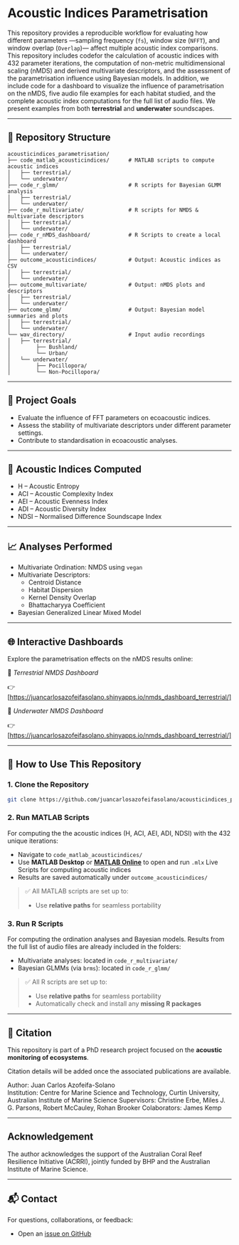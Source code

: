 # Acoustic Indices Parametrisation

This repository provides a reproducible workflow for evaluating how different parameters —sampling frequency (`fs`), window size (`NFFT`), and window overlap (`Overlap`)— affect multiple acoustic index comparisons. This repository includes codefor the calculation of acoustic indices with 432 parameter iterations, the computation of non-metric multidimensional scaling (nMDS) and derived multivariate descriptors, and the assessment of the parametrisation influence using Bayesian models. In addition, we include code for a dashboard to visualize the influence of parametrisation on the nMDS, five audio file examples for each habitat studied, and the complete acoustic index computations for the full list of audio files.
We present examples from  both **terrestrial** and **underwater** soundscapes.

---

## 📁 Repository Structure

```text
acousticindices_parametrisation/
├── code_matlab_acousticindices/      # MATLAB scripts to compute acoustic indices
│   ├── terrestrial/
│   └── underwater/
├── code_r_glmm/                      # R scripts for Bayesian GLMM analysis
│   ├── terrestrial/
│   └── underwater/
├── code_r_multivariate/              # R scripts for NMDS & multivariate descriptors
│   ├── terrestrial/
│   └── underwater/
├── code_r_nMDS_dashboard/            # R Scripts to create a local dashboard
│   ├── terrestrial/
│   └── underwater/
├── outcome_acousticindices/          # Output: Acoustic indices as CSV
│   ├── terrestrial/
│   └── underwater/
├── outcome_multivariate/             # Output: nMDS plots and descriptors
│   ├── terrestrial/
│   └── underwater/
├── outcome_glmm/                     # Output: Bayesian model summaries and plots
│   ├── terrestrial/
│   └── underwater/
└── wav_directory/                    # Input audio recordings
│   ├── terrestrial/
│        ├── Bushland/
│        └── Urban/
│   └── underwater/
│        ├── Pocillopora/
│        └── Non-Pocillopora/                    
```

---

## 🎯 Project Goals

- Evaluate the influence of FFT parameters on ecoacoustic indices.
- Assess the stability of multivariate descriptors under different parameter settings.
- Contribute to standardisation in ecoacoustic analyses.

---

## 🧮 Acoustic Indices Computed

- H – Acoustic Entropy
- ACI – Acoustic Complexity Index
- AEI – Acoustic Evenness Index   
- ADI – Acoustic Diversity Index  
- NDSI – Normalised Difference Soundscape Index  

---

## 📈 Analyses Performed

- Multivariate Ordination: NMDS using `vegan`
- Multivariate Descriptors:
  - Centroid Distance
  - Habitat Dispersion
  - Kernel Density Overlap
  - Bhattacharyya Coefficient
- Bayesian Generalized Linear Mixed Model

---

## 🌐 Interactive Dashboards

Explore the parametrisation effects on the nMDS results online:

🌳 *Terrestrial NMDS Dashboard*  

👉 [https://juancarlosazofeifasolano.shinyapps.io/nmds_dashboard_terrestrial/]

🌊 *Underwater NMDS Dashboard*  

👉 [https://juancarlosazofeifasolano.shinyapps.io/nmds_dashboard_terrestrial/]

---

## 🚀 How to Use This Repository

### 1. Clone the Repository

```bash
git clone https://github.com/juancarlosazofeifasolano/acousticindices_parametrisation.git
```

### 2. Run MATLAB Scripts

For computing the the acoustic indices (H, ACI, AEI, ADI, NDSI) with the 432 unique iterations:
- Navigate to `code_matlab_acousticindices/`
- Use **MATLAB Desktop** or **[MATLAB Online](https://matlab.mathworks.com/)** to open and run `.mlx` Live Scripts for computing acoustic indices
- Results are saved automatically under `outcome_acousticindices/`

> ✅ All MATLAB scripts are set up to:
> - Use **relative paths** for seamless portability

### 3. Run R Scripts

For computing the ordination analyses and Bayesian models. Results from the full list of audio files are already included in the folders:
- Multivariate analyses: located in `code_r_multivariate/`
- Bayesian GLMMs (via `brms`): located in `code_r_glmm/`

> ✅ All R scripts are set up to:
> - Use **relative paths** for seamless portability
> - Automatically check and install any **missing R packages**

---

## 📝 Citation

This repository is part of a PhD research project focused on the **acoustic monitoring of ecosystems**.

Citation details will be added once the associated publications are available.

Author: Juan Carlos Azofeifa-Solano  
Institution: Centre for Marine Science and Technology, Curtin University, Australian Institute of Marine Science
Supervisors: Christine Erbe, Miles J. G. Parsons, Robert McCauley, Rohan Brooker
Colaborators: James Kemp

---

## Acknowledgement
The author acknowledges the support of the Australian Coral Reef Resilience Initiative (ACRRI), jointly funded by BHP and the Australian Institute of Marine Science.

---

## 📬 Contact

For questions, collaborations, or feedback:

- Open an [issue on GitHub](https://github.com/juancarlosazofeifasolano/acousticindices_parametrisation/issues)


